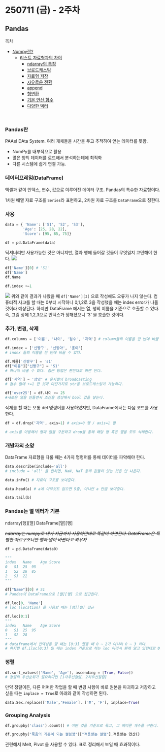 # 250711 (금) - 2주차
## Pandas

목차
- [Numpy란?](#numpy란)
    - [리스트 자료형과의 차이](#리스트-자료형과의-차이)
        - [ndarray의 특징](#ndarray의-특징)
        - [브로드캐스팅](#브로드캐스팅)
        - [자료형 저장](#같은-자료형만을-저장)
        - [자유로운 전환](#자유로운-전환)
        - [append](#append)
        - [형변환](#형변환)
        - [기본 연산 함수](#기본-연산-함수)
        - [다양한 벡터](#다양한-벡터)
<br/>

### Pandas란
PAAel DAta System. 여러 개체들을 시간을 두고 추적하여 얻는 데이터를 뜻함.

- NumPy를 내부적으로 활용
- 많은 양의 데이터를 로드해서 분석하는데에 최적화
- 다른 시스템에 쉽게 연결 가능.

### 데이터프레임(DataFrame)
엑셀과 같이 인덱스, 변수, 값으로 이루어진 데이터 구조. Pandas의 특수한 자료형이다.

1차원 배열 자료 구조를 ``Series``라 표현하고, 2차원 자료 구조를 ``DataFrame``으로 칭한다.

### 사용
```py
data = { 'Name': ['S1', 'S2', 'S3'],
        'Age': [25, 28, 22],
        'Score': [95, 85, 75]}

df = pd.DataFrame(data)
```
딕셔너리만 사용가능한 것은 아니지만, 열과 행에 들어갈 것들이 무엇일지 고민해야 한다.
![](https://i.imgur.com/GmrNppb.png)

```py
df['Name'][0] # 'S1'
df['Name']
df.Name

df.index +=1
```
![](https://i.imgur.com/rcnJGPO.png)
위와 같이 결과가 나왔을 때 ``df['Name'][3]`` 으로 작성해도 오류가 나지 않는다. 컴퓨터적 사고를 할 때는 0부터 시작하니 0,1,2로 3을 작성했을 때는 index error가 나올 것이라 예상된다. 하지만 DataFrame 에서는 열, 행의 이름을 기준으로 호출할 수 있다. 즉, 그림 상에 1,2,3으로 인덱스가 정해졌으니 '3' 을 호출한 것이다.

### 추가, 변경, 삭제
```py
df.columns = ['이름', '나이', '점수', '지역'] # column들의 이름을 한 번에 바꿀 수 있다.

df.index = ['신짱구', '신짱아', '훈이']
# index 들의 이름을 한 번에 바꿀 수 있다.

df.이름['신짱구'] = 's1'
df["이름"]["신짱구"] = 'S1'
# 하나씩 바꿀 수 있다. 접근 방법은 편한대로 하면 된다.

df['지역'] = '상암' # 문자열의 broadcasting
# 점수 열에 +=1 한 것과 마찬가지로 str을 브로드캐스팅이 가능하다.

df['over25'] = df.나이 >= 25
#새로운 열을 만들면서 조건을 생성해서 bool 값을 넣는다.
```

삭제를 할 때는 보통 del 명령어를 사용하였지만, DataFrame에서는 다음 코드를 사용한다.
```py
df = df.drop('지역', axis=1) # axis=0 행 / axis=1 열

# axis를 이용해서 행과 열을 구분하고 drop을 통해 해당 행 혹은 열을 모두 삭제한다.
```

### 개발자의 소양
DataFrame 자료형을 다룰 때는 4가지 명령어를 통해 데이터를 파악해야 한다.
```py
data.describe(include='all')
# include = 'all' 을 안하면, NaN, NaT 등의 값들이 있는 것은 안 나온다.

data.info() # 자료의 구조를 보여준다.

data.head(a) # a에 아무것도 없으면 5줄, 아니면 a 만큼 보여준다.

data.tail(b)
```

### Pandas는 열 벡터가 기본
ndarray[행][열]
DataFrame[열][행]

*~~ndarray는 numpy로 내가 지금까지 사용하던대로 똑같이 하면된다. DataFrame은 특별한 자료구조니깐 행과 열이 바뀐다고 외우자~~*

```py
df = pd.DataFrame(data0)

"""
index	Name	Age	Score
0	S1	25	95
1	S2	28	85
2	S3	22	
"""

df["Name"][0] # S1
# Pandas의 DataFrame으로 [열][행] 으로 접근한다.

df.loc[0, 'Name']
# loc (location) 을 사용할 때는 [행][열] 접근

df.loc[0:1]
"""
index	Name	Age	Score
0	S1	25	95
1	S2	28
"""
# dataframe에서 인덱싱을 할 때는 [0:3] 했을 때 0 ~ 2가 아니라 0 ~ 3 이다.
# 하지만 df.iloc[0:3] 일 때는 index 기준으로 하는 loc 이라서 원래 알고 있던대로 0 ~ 2 이다.	
```

### 정렬
```py
df.sort_values(['Name', 'Age'], ascending = [True, False])
# 정렬의 우선순위가 필요하다면 [1차우선컬럼, 2차우선컬럼]
```

만약 정렬이든, 다른 어떠한 작업을 할 때 변경 사항이 바로 원본을 파괴하고 저장하고 싶을 때는 ``inplace = True``로 아래와 같이 작성하면 된다.

```py 
data.Sex.replace(['Male','Female'], ['M', 'F'], inplace=True)
```
### Grouping Analysis
```py
df.groupby('class').count() # 어떤 것을 기준으로 묶고, 그 에따른 개수를 구한다.

df.groupby("묶음의 기준이 되는 컬럼명")["적용받는 컬럼"].적용받는 연산()
```

관련해서 Melt, Pivot 을 사용할 수 있다. 표로 정리해서 보일 때 효과적이다. 